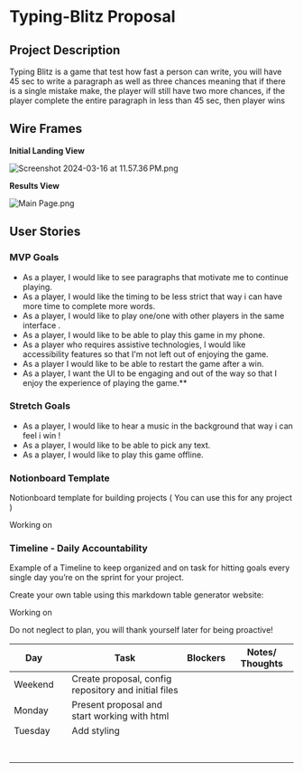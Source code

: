 # Typing-Blitz Proposal 

## Project Description

Typing Blitz is a game that test how fast a person can write, you will have 45 sec to write a paragraph as well as three chances meaning that if there is a single mistake make, the player will still have two more chances, if the player complete the entire paragraph in less than 45 sec, then player wins 

## Wire Frames

**Initial Landing View**

![Screenshot 2024-03-16 at 11.57.36 PM.png](https://prod-files-secure.s3.us-west-2.amazonaws.com/2f90f807-75f8-4ef1-8a99-3ff173dc9d4d/1d072306-497e-4590-b77c-1d181cc35401/Screenshot_2024-03-16_at_11.57.36_PM.png)

**Results View**

![Main Page.png](https://prod-files-secure.s3.us-west-2.amazonaws.com/2f90f807-75f8-4ef1-8a99-3ff173dc9d4d/f7f7fc1a-c1e3-445f-bddf-ce194d133788/Main_Page.png)

## User Stories

### MVP Goals

- As a player, I would like to see paragraphs that motivate me to continue playing.
- As a player, I would like the timing to be less strict that way i can have more time to complete more words.
- As a player, I would like to play one/one with other players in the same interface .
- As a player, I would like to be able to play this game in my phone.
- As a player who requires assistive technologies, I would like accessibility features so that I'm not left out of enjoying the game.
- As a player I would like to be able to restart the game after a win.
- As a player, I want the UI to be engaging and out of the way so that I enjoy the experience of playing the game.\*\*

### Stretch Goals

- As a player, I would like to hear a music in the background that way i can feel i win !
- As a player, I would like to be able to pick any text.
- As a player, I would like to play this game offline.

### Notionboard Template

Notionboard template for building projects ( You can use this for any project )

Working on

### Timeline - Daily Accountability

Example of a Timeline to keep organized and on task for hitting goals every single day you’re on the sprint for your project.

Create your own table using this markdown table generator website:

Working on

Do not neglect to plan, you will thank yourself later for being proactive!

| Day |  | Task | Blockers | Notes/ Thoughts |
| --- | --- | --- | --- | --- |
| Weekend  |  | Create proposal, config repository and initial files |  |  |
| Monday |  | Present proposal and start working with html |  |  |
| Tuesday |  | Add styling |  |  |
|  |  |  |  |  |
|  |  |  |  |  |
|  |  |  |  |  |
|  |  |  |  |  |
|  |  |  |  |  |
|  |  |  |  |  |
|  |  |  |  |  |
